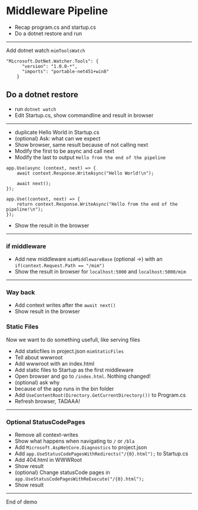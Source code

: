 # Middleware Pipeline

* Recap program.cs and startup.cs
* Do a dotnet restore and run
---
Add dotnet watch `mimToolsWatch`
```
"Microsoft.DotNet.Watcher.Tools": {
      "version": "1.0.0-*",
      "imports": "portable-net451+win8"
    }
```
Do a dotnet restore
---
* run `dotnet watch`
* Edit Startup.cs, show commandline and result in browser
---
* duplicate Hello World in Startup.cs
* (optional) Ask: what can we expect
* Show browser, same result because of not calling next
* Modify the first to be async and call next
* Modify the last to output `Hello from the end of the pipeline`
```
app.Use(async (context, next) => {
    await context.Response.WriteAsync("Hello World!\n");
    
    await next();
});

app.Use((context, next) => {
    return context.Response.WriteAsync("Hello from the end of the pipeline!\n");
});
```
* Show the result in the browser
---
### if middleware
* Add new middleware `mimMiddlewareBase` (optional ->) with an `if(context.Request.Path == "/mim")`
* Show the result in browser for `localhost:5000` and `localhost:5000/mim`
---
### Way back
* Add context writes after the `await next()`
* Show result in the browser

### Static Files
Now we want to do something usefull, like serving files

* Add staticfiles in project.json `mimStaticFiles`
* Tell about wwwroot
* Add wwwroot with an index.html
* Add static files to Startup as the first middleware
* Open browser and go to `/index.html`. Nothing changed!
* (optional) ask why
* because of the app runs in the bin folder
* Add `UseContentRoot(Directory.GetCurrentDirectory())` to Program.cs
* Refresh browser, TADAAA!
---
### Optional StatusCodePages
* Remove all context-writes
* Show what happens when navigating to `/` or `/bla`
* Add `Microsoft.AspNetCore.Diagnostics` to project.json
* Add `app.UseStatusCodePagesWithRedirects("/{0}.html");` to Startup.cs
* Add 404.html in WWWRoot
* Show result
* (optional) Change statusCode pages in `app.UseStatusCodePagesWithReExecute("/{0}.html");`
* Show result
---
End of demo